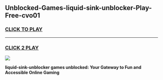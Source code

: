 
## Unblocked-Games-liquid-sink-unblocker-Play-Free-cvo01
<h3>
<a href="https://premium76.site?title=liquid-sink-unblocker&ref=18A1">CLICK TO PLAY</a></h3>
<hr>

<h3>
<a href="https://premium76.site?title=liquid-sink-unblocker&ref=18A1">CLICK 2 PLAY</a>
  
</h3>

<a href="https://premium76.site?title=liquid-sink-unblocker&ref=18A1"><img src="https://clearcache.store/games.png"></a>


**liquid-sink-unblocker games unblocked: Your Gateway to Fun and Accessible Online Gaming**
